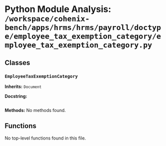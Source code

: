# Python Module Analysis: `/workspace/cohenix-bench/apps/hrms/hrms/payroll/doctype/employee_tax_exemption_category/employee_tax_exemption_category.py`

## Classes

### `EmployeeTaxExemptionCategory`
**Inherits:** `Document`


**Docstring:**
```

```

**Methods:**
No methods found.




## Functions

No top-level functions found in this file.
